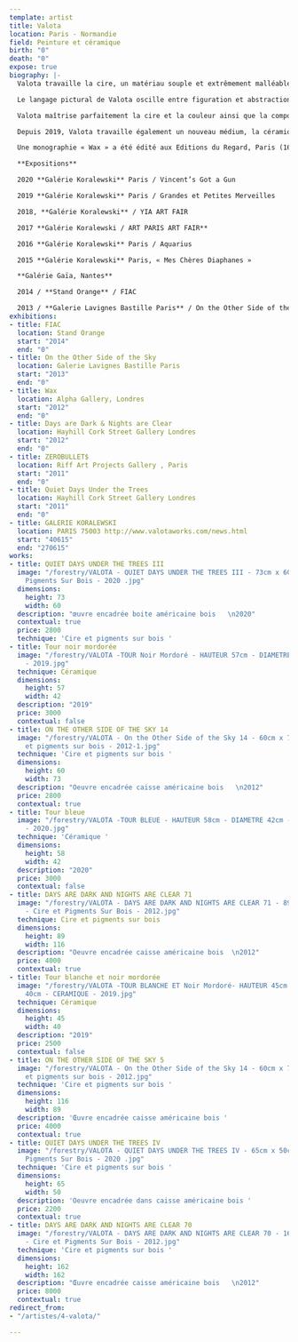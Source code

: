 ```yaml
---
template: artist
title: Valota
location: Paris - Normandie
field: Peinture et céramique
birth: "0"
death: "0"
expose: true
biography: |-
  Valota travaille la cire, un matériau souple et extrêmement malléable qu’il utilise comme un véritable virtuose. La cire offre toute sa délicatesse et sa transparence au toucher de la flamme de son chalumeau. Elle absorbe les couleurs, les transcende, elle est vivante et sensuelle. Avec la cire, la texture et les couleurs interagissent subtilement, invitant le peintre à observer et à choisir. C’est le secret de Valota, son privilège. Il procède comme un biologiste ou un alchimiste qui regarde la substance réagir, dans l’attente d’être surpris, de voir une réaction qui déterminera la forme de son travail.

  Le langage pictural de Valota oscille entre figuration et abstraction. Les tonalités sont obtenues avec des harmonies où la lumière joue avec l’obscurité. La matière lisse et épaisse de la couche picturale compose l’ossature du tableau. Cette façon de procéder rappelle le délicat travail des artistes de la Renaissance et de la technique de tempera à l’œuf, en glacis successifs. Les couleurs semblent donc conspirer dans des accords chromatiques remarquables.

  Valota maîtrise parfaitement la cire et la couleur ainsi que la composition, la libérant de toute l’influence optique habituelle de la peinture. C’est probablement ce qui fait l’originalité de son travail.

  Depuis 2019, Valota travaille également un nouveau médium, la céramique, qui lui ouvre de nouveaux horizons tant sur la forme que sur les couleurs.

  Une monographie « Wax » a été édité aux Editions du Regard, Paris (160 pages, 185 illustrations, bilingue Français – Anglais – Préface Henri-François Debailleux)

  **Expositions**

  2020 **Galérie Koralewski** Paris / Vincent’s Got a Gun

  2019 **Galérie Koralewski** Paris / Grandes et Petites Merveilles

  2018, **Galérie Koralewski** / YIA ART FAIR

  2017 **Galérie Koralewski / ART PARIS ART FAIR**

  2016 **Galérie Koralewski** Paris / Aquarius

  2015 **Galérie Koralewski** Paris, « Mes Chères Diaphanes »

  **Galérie Gaïa, Nantes**

  2014 / **Stand Orange** / FIAC

  2013 / **Galerie Lavignes Bastille Paris** / On the Other Side of the Sky
exhibitions:
- title: FIAC
  location: Stand Orange
  start: "2014"
  end: "0"
- title: On the Other Side of the Sky
  location: Galerie Lavignes Bastille Paris
  start: "2013"
  end: "0"
- title: Wax
  location: Alpha Gallery, Londres
  start: "2012"
  end: "0"
- title: Days are Dark & Nights are Clear
  location: Hayhill Cork Street Gallery Londres
  start: "2012"
  end: "0"
- title: ZEROBULLET$
  location: Riff Art Projects Gallery , Paris
  start: "2011"
  end: "0"
- title: Quiet Days Under the Trees
  location: Hayhill Cork Street Gallery Londres
  start: "2011"
  end: "0"
- title: GALERIE KORALEWSKI
  location: PARIS 75003 http://www.valotaworks.com/news.html
  start: "40615"
  end: "270615"
works:
- title: QUIET DAYS UNDER THE TREES III
  image: "/forestry/VALOTA - QUIET DAYS UNDER THE TREES III - 73cm x 60cm - Cire et
    Pigments Sur Bois - 2020 .jpg"
  dimensions:
    height: 73
    width: 60
  description: "œuvre encadrée boite américaine bois   \n2020"
  contextual: true
  price: 2800
  technique: 'Cire et pigments sur bois '
- title: Tour noir mordorée
  image: "/forestry/VALOTA -TOUR Noir Mordoré - HAUTEUR 57cm - DIAMETRE 42cm - CERAMIQUE
    - 2019.jpg"
  technique: Céramique
  dimensions:
    height: 57
    width: 42
  description: "2019"
  price: 3000
  contextual: false
- title: ON THE OTHER SIDE OF THE SKY 14
  image: "/forestry/VALOTA - On the Other Side of the Sky 14 - 60cm x 73cm - Cire
    et pigments sur bois - 2012-1.jpg"
  technique: 'Cire et pigments sur bois '
  dimensions:
    height: 60
    width: 73
  description: "Oeuvre encadrée caisse américaine bois   \n2012"
  price: 2800
  contextual: true
- title: Tour bleue
  image: "/forestry/VALOTA -TOUR BLEUE - HAUTEUR 58cm - DIAMETRE 42cm - CERAMIQUE
    - 2020.jpg"
  technique: 'Céramique '
  dimensions:
    height: 58
    width: 42
  description: "2020"
  price: 3000
  contextual: false
- title: DAYS ARE DARK AND NIGHTS ARE CLEAR 71
  image: "/forestry/VALOTA - DAYS ARE DARK AND NIGHTS ARE CLEAR 71 - 89cm x 116cm
    - Cire et Pigments Sur Bois - 2012.jpg"
  technique: Cire et pigments sur bois
  dimensions:
    height: 89
    width: 116
  description: "Oeuvre encadrée caisse américaine bois  \n2012"
  price: 4000
  contextual: true
- title: Tour blanche et noir mordorée
  image: "/forestry/VALOTA -TOUR BLANCHE ET Noir Mordoré- HAUTEUR 45cm - DIAMETRE
    40cm - CERAMIQUE - 2019.jpg"
  technique: Céramique
  dimensions:
    height: 45
    width: 40
  description: "2019"
  price: 2500
  contextual: false
- title: ON THE OTHER SIDE OF THE SKY 5
  image: "/forestry/VALOTA - On the Other Side of the Sky 14 - 60cm x 73cm - Cire
    et pigments sur bois - 2012.jpg"
  technique: 'Cire et pigments sur bois '
  dimensions:
    height: 116
    width: 89
  description: 'Œuvre encadrée caisse américaine bois '
  price: 4000
  contextual: true
- title: QUIET DAYS UNDER THE TREES IV
  image: "/forestry/VALOTA - QUIET DAYS UNDER THE TREES IV - 65cm x 50cm - Cire et
    Pigments Sur Bois - 2020 .jpg"
  technique: 'Cire et pigments sur bois '
  dimensions:
    height: 65
    width: 50
  description: 'Oeuvre encadrée dans caisse américaine bois '
  price: 2200
  contextual: true
- title: DAYS ARE DARK AND NIGHTS ARE CLEAR 70
  image: "/forestry/VALOTA - DAYS ARE DARK AND NIGHTS ARE CLEAR 70 - 162cm x 162cm
    - Cire et Pigments Sur Bois - 2012.jpg"
  technique: 'Cire et pigments sur bois '
  dimensions:
    height: 162
    width: 162
  description: "Œuvre encadrée caisse américaine bois   \n2012"
  price: 8000
  contextual: true
redirect_from:
- "/artistes/4-valota/"

---
```

